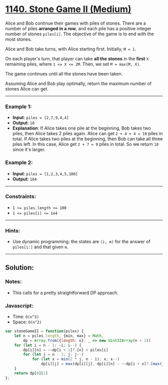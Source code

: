 # [1140. Stone Game II (Medium)](https://leetcode.com/problems/stone-game-ii/)

Alice and Bob continue their games with piles of stones.  There are a number of piles **arranged in a row**, and each pile has a positive integer number of stones `piles[i]`.  The objective of the game is to end with the most stones. 

Alice and Bob take turns, with Alice starting first.  Initially, `M = 1`.

On each player's turn, that player can take **all the stones** in the **first** `X` remaining piles, where `1 <= X <= 2M`.  Then, we set `M = max(M, X)`.

The game continues until all the stones have been taken.

Assuming Alice and Bob play optimally, return the maximum number of stones Alice can get.

---
### Example 1:
 - **Input**: `piles = [2,7,9,4,4]`
 - **Output**: `10`
 - **Explanation**: If Alice takes one pile at the beginning, Bob takes two piles, then Alice takes 2 piles again. Alice can get `2 + 4 + 4 = 10` piles in total. If Alice takes two piles at the beginning, then Bob can take all three piles left. In this case, Alice get `2 + 7 = 9` piles in total. So we return `10` since it's larger. 

### Example 2:
 - **Input**: `piles = [1,2,3,4,5,100]`
 - **Output**: `104`

---
### Constraints:
 - `1 <= piles.length <= 100`
 - `1 <= piles[i] <= 1e4`

---
### Hints:
 - Use dynamic programming: the states are `(i, m)` for the answer of `piles[i:]` and that given `m`.

---
## Solution:
### Notes:
 - This calls for a pretty straightforward DP approach.

### Javascript:
 - Time: `O(n^3)`
 - Space: `O(n^2)`

```js
var stoneGameII = function(piles) {
    let n = piles.length, {min, max} = Math,
        dp = Array.from({length: n}, _ => new Uint32Array(n + 1))
    for (let i = n - 1; ~i; i--) {
        dp[i][n] = ~~dp[i + 1]?.[n] + piles[i]
        for (let j = n - 1; j; j--)
            for (let x = min(2 * j, n - i); x; x--)
                dp[i][j] = max(dp[i][j], dp[i][n] - ~~dp[i + x]?.[max(j, x)])
    }
    return dp[0][1]
};
```
